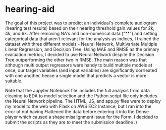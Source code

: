 # hearing-aid

The goal of this project was to predict an individual's complete audiogram (hearing test results) based on their hearing threshold gain values for 2k, 4k, and 6k. After removing NA's and non-numerical data ("**") and setting categorical data that aren't relevant for the analysis as indices, I trained the dataset with three different models - Neural Network, Multivariate Multiple Linear Regression, and Decision Tree. Using MAE and RMSE as the primary evaluation metrics, I decided to use Neural Network despite the Decision Tree outperforming the other two in RMSE. The main reason was that although multi output regressors were handy to build multiple models at once, our target variables (and input variables) are significantly corrleated with one another, hence a single model that predicts a vector is more suitable.  

Note that the Jupyter Notebook file includes the full analysis from data cleaning to EDA to model selection and the Python script file only includes the Neural Network pipeline. The HTML, JS, and app.py files were to deploy my model to the web with Flask on AWS EC2 Instance, but I ran into the error of not having Flattened the data before entering it into the Dense player which caused a shape misalignment issue for the Form. I decided to submit the scripts as they are to meet the submission deadline :) 
